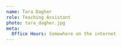 ```yaml
---
name: Tara Dagher
role: Teaching Assistant
photo: tara_dagher.jpg
meta:
  Office Hours: Somewhere on the internet
---
```

